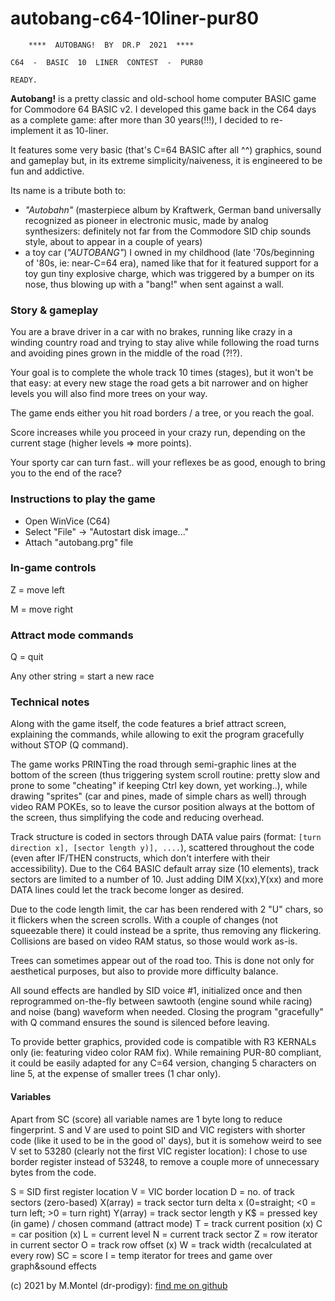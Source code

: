 # autobang-c64-10liner-pur80

        ****  AUTOBANG!  BY  DR.P  2021  ****    
           
    C64  -  BASIC  10  LINER  CONTEST  -  PUR80  
    
    READY.
    
**Autobang!** is a pretty classic and old-school home computer BASIC game for Commodore 64 BASIC v2. I developed this game back in the C64 days as a complete game: after more than 30 years(!!!), I decided to re-implement it as 10-liner.

It features some very basic (that's C=64 BASIC after all ^^) graphics, sound and gameplay but, in its extreme simplicity/naiveness, it is engineered to be fun and addictive.

Its name is a tribute both to:
 - *"Autobahn"* (masterpiece album by Kraftwerk, German band universally recognized as pioneer in electronic music, made by analog synthesizers: definitely not far from the Commodore SID chip sounds style, about to appear in a couple of years)
 - a toy car (*"AUTOBANG"*) I owned in my childhood (late '70s/beginning of '80s, ie: near-C=64 era), named like that for it featured support for a toy gun tiny explosive charge, which was triggered by a bumper on its nose, thus blowing up with a "bang!" when sent against a wall.

### Story & gameplay
You are a brave driver in a car with no brakes, running like crazy in a winding country road and trying to stay alive while following the road turns and avoiding pines grown in the middle of the road (?!?).

Your goal is to complete the whole track 10 times (stages), but it won't be that easy: at every new stage the road gets a bit narrower and on higher levels you will also find more trees on your way.

The game ends either you hit road borders / a tree, or you reach the goal.

Score increases while you proceed in your crazy run, depending on the current stage (higher levels => more points).

Your sporty car can turn fast.. will your reflexes be as good, enough to bring you to the end of the race? 

### Instructions to play the game
- Open WinVice (C64)
- Select "File" -> "Autostart disk image..."
- Attach "autobang.prg" file

### In-game controls
Z = move left

M = move right

### Attract mode commands
Q = quit

Any other string = start a new race

###  Technical notes
Along with the game itself, the code features a brief attract screen, explaining the commands, while allowing to exit the program gracefully without STOP (Q command).

The game works PRINTing the road through semi-graphic lines at the bottom of the screen (thus triggering system scroll routine: pretty slow and prone to some "cheating" if keeping Ctrl key down, yet working..), while drawing "sprites" (car and pines, made of simple chars as well) through video RAM POKEs, so to leave the cursor position always at the bottom of the screen, thus simplifying the code and reducing overhead.

Track structure is coded in sectors through DATA value pairs (format: `[turn direction x], [sector length y)], ....`), scattered throughout the code (even after IF/THEN constructs, which don't interfere with their accessibility).
Due to the C64 BASIC default array size (10 elements), track sectors are limited to a number of 10.
Just adding DIM X(xx),Y(xx) and more DATA lines could let the track become longer as desired.

Due to the code length limit, the car has been rendered with 2 "U" chars, so it flickers when the screen scrolls. With a couple of changes (not squeezable there) it could instead be a sprite, thus removing any flickering. Collisions are based on video RAM status, so those would work as-is. 

Trees can sometimes appear out of the road too. This is done not only for aesthetical purposes, but also to provide more difficulty balance. 

All sound effects are handled by SID voice #1, initialized once and then reprogrammed on-the-fly between sawtooth (engine sound while racing) and noise (bang) waveform when needed. Closing the program "gracefully" with Q command ensures the sound is silenced before leaving.

To provide better graphics, provided code is compatible with R3 KERNALs only (ie: featuring video color RAM fix).
While remaining PUR-80 compliant, it could be easily adapted for any C=64 version, changing 5 characters on line 5, at the expense of smaller trees (1 char only).

#### Variables

Apart from SC (score) all variable names are 1 byte long to reduce fingerprint. S and V are used to point SID and VIC registers with shorter code (like it used to be in the good ol' days), but it is somehow weird to see V set to 53280 (clearly not the first VIC register location): I chose to use border register instead of 53248, to remove a couple more of unnecessary bytes from the code.

S = SID first register location
V = VIC border location
D = no. of track sectors (zero-based)
X(array) = track sector turn delta x (0=straight; <0 = turn left; >0 = turn right)
Y(array) = track sector length y
K$ = pressed key (in game) / chosen command (attract mode)
T = track current position (x)
C = car position (x)
L = current level
N = current track sector
Z = row iterator in current sector
O = track row offset (x)
W = track width (recalculated at every row)
SC = score
I = temp iterator for trees and game over graph&sound effects

(c) 2021 by M.Montel (dr-prodigy): [find me on github](https://github.com/dr-prodigy/)